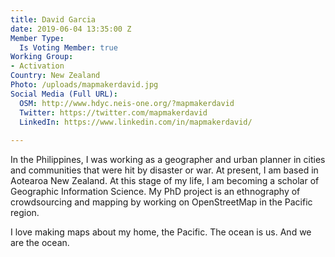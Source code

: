 ```yaml
---
title: David Garcia
date: 2019-06-04 13:35:00 Z
Member Type:
  Is Voting Member: true
Working Group:
- Activation
Country: New Zealand
Photo: /uploads/mapmakerdavid.jpg
Social Media (Full URL):
  OSM: http://www.hdyc.neis-one.org/?mapmakerdavid
  Twitter: https://twitter.com/mapmakerdavid
  LinkedIn: https://www.linkedin.com/in/mapmakerdavid/
  
---
```


In the Philippines, I was working as a geographer and urban planner in cities and communities that were hit by disaster or war. At present, I am based in Aotearoa New Zealand. At this stage of my life, I am becoming a scholar of Geographic Information Science. My PhD project is an ethnography of crowdsourcing and mapping by working on OpenStreetMap in the Pacific region.

I love making maps about my home, the Pacific. The ocean is us. And we are the ocean.

